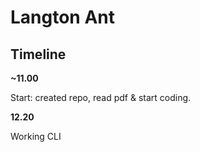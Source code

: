 # Langton Ant

## Timeline

**~11.00**

Start: created repo, read pdf & start coding.

**12.20**

Working CLI
